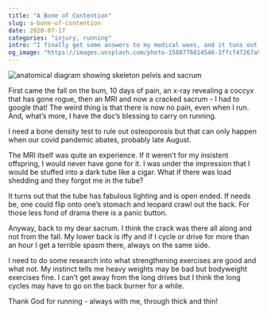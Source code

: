 ```yaml
---
title: "A Bone of Contention"
slug: a-bone-of-contention
date: 2020-07-17
categories: "injury, running"
intro: "I finally get some answers to my medical woes, and it tuns out life has kicked me in the ass one time too many. Without provocation, I might add. Turns out I have a cracked sacrum, but that won't be holding me back"
og_image: "https://images.unsplash.com/photo-1588776814546-1ffcf47267a5?ixlib=rb-1.2.1&ixid=eyJhcHBfaWQiOjExNjk0OX0&w=1200&h=630&fit=crop"
---
```


<img src="https://res.cloudinary.com/dy6grlu8z/image/upload/v1594946123/ihwnaslob2klci2gnw4i.png" alt="anatomical diagram showing skeleton pelvis and sacrum">

First came the fall on the bum, 10 days of pain, an x-ray revealing a coccyx that has gone rogue, then an MRI and now a cracked sacrum - I had to google that! The weird thing is that there is now no pain, even when I run. And, what’s more, I have the doc’s blessing to carry on running.

I need a bone density test to rule out osteoporosis but that can only happen when our covid pandemic abates, probably late August.

The MRI itself was quite an experience. If it weren’t for my insistent offspring, I would never have gone for it. I was under the impression that I would be stuffed into a dark tube like a cigar. What if there was load shedding and they forgot me in the tube?

It turns out that the tube has fabulous lighting and is open ended. If needs be, one could flip onto one’s stomach and leopard crawl out the back. For those less fond of drama there is a panic button.

Anyway, back to my dear sacrum. I think the crack was there all along and not from the fall. My lower back is iffy and if I cycle or drive for more than an hour I get a terrible spasm there, always on the same side.

I need to do some research into what strengthening exercises are good and what not. My instinct tells me heavy weights may be bad but bodyweight exercises fine. I can’t get away from the long drives but I think the long cycles may have to go on the back burner for a while.

Thank God for running - always with me, through thick and thin!
